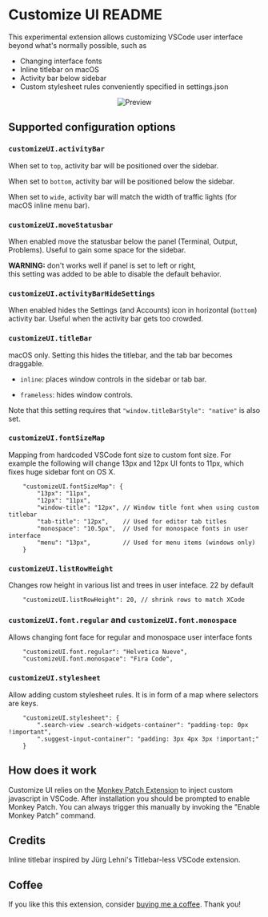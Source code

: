 # Customize UI README

This experimental extension allows customizing VSCode user interface beyond what's normally possible, such as

- Changing interface fonts
- Inline titlebar on macOS
- Activity bar below sidebar
- Custom stylesheet rules conveniently specified in settings.json

<div style="text-align:center">
  <img src="https://raw.githubusercontent.com/iocave/vscode-gtk-ui/master/screenshot.png" alt="Preview">
</div>

## Supported configuration options

### `customizeUI.activityBar`

When set to `top`, activity bar will be positioned over the sidebar.

When set to `bottom`, activity bar will be positioned below the sidebar.

When set to `wide`, activity bar will match the width of traffic lights (for macOS inline menu bar).

### `customizeUI.moveStatusbar`

When enabled move the statusbar below the panel (Terminal, Output, Problems). Useful to gain some space for the sidebar.

**WARNING:** don't works well if panel is set to left or right,  
this setting was added to be able to disable the default behavior.

### `customizeUI.activityBarHideSettings`

When enabled hides the Settings (and Accounts) icon in horizontal (`bottom`) activity bar. Useful when the activity bar gets too crowded.

### `customizeUI.titleBar`

macOS only. Setting this hides the titlebar, and the tab bar becomes draggable.

* `inline`: places window controls in the sidebar or tab bar.

* `frameless`: hides window controls.

Note that this setting requires that `"window.titleBarStyle": "native"` is also set.


### `customizeUI.fontSizeMap`

Mapping from hardcoded VSCode font size to custom font size. For example the following will change 13px and 12px UI fonts to 11px, which fixes huge sidebar font on OS X.

```jsonc
    "customizeUI.fontSizeMap": {
        "13px": "11px",
        "12px": "11px",
        "window-title": "12px", // Window title font when using custom titlebar
        "tab-title": "12px",    // Used for editor tab titles
        "monospace": "10.5px",  // Used for monospace fonts in user interface
        "menu": "13px",         // Used for menu items (windows only)
    }
```

### `customizeUI.listRowHeight`

Changes row height in various list and trees in user inteface. 22 by default

```jsonc
    "customizeUI.listRowHeight": 20, // shrink rows to match XCode
```

### `customizeUI.font.regular` and `customizeUI.font.monospace`

Allows changing font face for regular and monospace user interface fonts

```jsonc
    "customizeUI.font.regular": "Helvetica Nueve",
    "customizeUI.font.monospace": "Fira Code",
```

### `customizeUI.stylesheet`

Allow adding custom stylesheet rules. It is in form of a map where selectors are keys.

```jsonc
    "customizeUI.stylesheet": {
        ".search-view .search-widgets-container": "padding-top: 0px !important",
        ".suggest-input-container": "padding: 3px 4px 3px !important;"
    }
```

## How does it work

Customize UI relies on the [Monkey Patch Extension](https://marketplace.visualstudio.com/items?itemName=iocave.monkey-patch) to inject custom javascript in VSCode. After installation you should
be prompted to enable Monkey Patch. You can always trigger this manually by invoking the "Enable Monkey Patch" command.

## Credits

Inline titlebar inspired by Jürg Lehni's Titlebar-less VSCode extension.

## Coffee

If you like this this extension, consider [buying me a coffee](https://www.buymeacoffee.com/matt1). Thank you!

